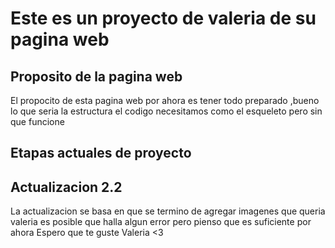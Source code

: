 # Este es un proyecto  de valeria de su pagina web
## Proposito de la pagina web
El propocito de esta pagina web por ahora es tener todo preparado ,bueno lo que seria la estructura el codigo necesitamos como el esqueleto pero sin que funcione 
## Etapas actuales de proyecto 
## Actualizacion 2.2
La actualizacion se basa en que se termino de agregar imagenes que queria valeria es posible que halla algun error pero pienso que es suficiente por ahora 
Espero que te guste Valeria <3
